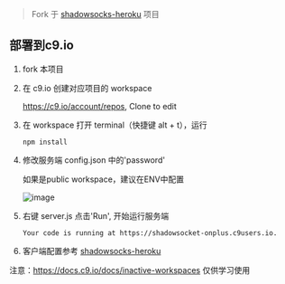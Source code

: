 > Fork 于 [shadowsocks-heroku](https://github.com/mrluanma/shadowsocks-heroku) 项目

## 部署到c9.io

1. fork 本项目

2. 在 c9.io 创建对应项目的 workspace
    
   https://c9.io/account/repos, Clone to edit

3. 在 workspace 打开 terminal（快捷键 alt + t），运行
    ```
    npm install
    ```
4. 修改服务端 config.json 中的'password'

    如果是public workspace，建议在ENV中配置

    ![image](https://user-images.githubusercontent.com/31188782/31967727-57a57ebe-b941-11e7-8528-a9a5cb6081a6.png)

5. 右键 server.js 点击'Run', 开始运行服务端

   ```
   Your code is running at https://shadowsocket-onplus.c9users.io.
   ```

6. 客户端配置参考 [shadowsocks-heroku](https://github.com/onplus/shadowsocks-heroku#启动本地-client) 

注意：https://docs.c9.io/docs/inactive-workspaces  仅供学习使用
